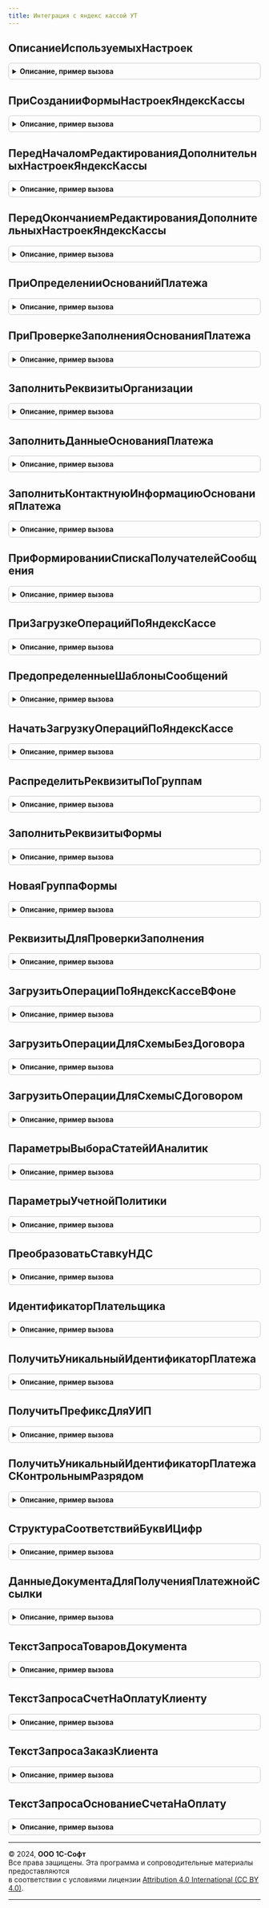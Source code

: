 ```yaml
---
title: Интеграция с яндекс кассой УТ
---
```



## ОписаниеИспользуемыхНастроек
<details style="margin: 1em 0; padding: 0.5em; border: 1px solid #ccc; border-radius: 6px;">

<summary style="font-weight: bold; cursor: pointer;">Описание, пример вызова</summary>

```bsl

Функция ОписаниеИспользуемыхНастроек() Экспорт
```

Пример вызова
```bsl
Результат = ИнтеграцияСЯндексКассойУТ.ОписаниеИспользуемыхНастроек() 
```
</details>

## ПриСозданииФормыНастроекЯндексКассы
<details style="margin: 1em 0; padding: 0.5em; border: 1px solid #ccc; border-radius: 6px;">

<summary style="font-weight: bold; cursor: pointer;">Описание, пример вызова</summary>

```bsl

Процедура ПриСозданииФормыНастроекЯндексКассы(Форма, Группа, Префикс, ДополнительныеНастройки) Экспорт
```

Пример вызова
```bsl
ИнтеграцияСЯндексКассойУТ.ПриСозданииФормыНастроекЯндексКассы(Форма, Группа, Префикс, ДополнительныеНастройки) 
```
</details>

## ПередНачаломРедактированияДополнительныхНастроекЯндексКассы
<details style="margin: 1em 0; padding: 0.5em; border: 1px solid #ccc; border-radius: 6px;">

<summary style="font-weight: bold; cursor: pointer;">Описание, пример вызова</summary>

```bsl

Процедура ПередНачаломРедактированияДополнительныхНастроекЯндексКассы(Контекст, Отказ = Ложь) Экспорт
```

Пример вызова
```bsl
ИнтеграцияСЯндексКассойУТ.ПередНачаломРедактированияДополнительныхНастроекЯндексКассы(Контекст, Отказ);
```
</details>

## ПередОкончаниемРедактированияДополнительныхНастроекЯндексКассы
<details style="margin: 1em 0; padding: 0.5em; border: 1px solid #ccc; border-radius: 6px;">

<summary style="font-weight: bold; cursor: pointer;">Описание, пример вызова</summary>

```bsl

Процедура ПередОкончаниемРедактированияДополнительныхНастроекЯндексКассы(Контекст, Отказ = Ложь) Экспорт
```

Пример вызова
```bsl
ИнтеграцияСЯндексКассойУТ.ПередОкончаниемРедактированияДополнительныхНастроекЯндексКассы(Контекст, Отказ);
```
</details>

## ПриОпределенииОснованийПлатежа
<details style="margin: 1em 0; padding: 0.5em; border: 1px solid #ccc; border-radius: 6px;">

<summary style="font-weight: bold; cursor: pointer;">Описание, пример вызова</summary>

```bsl

Процедура ПриОпределенииОснованийПлатежа(ОснованияПлатежа) Экспорт
```

Пример вызова
```bsl
ИнтеграцияСЯндексКассойУТ.ПриОпределенииОснованийПлатежа(ОснованияПлатежа) 
```
</details>

## ПриПроверкеЗаполненияОснованияПлатежа
<details style="margin: 1em 0; padding: 0.5em; border: 1px solid #ccc; border-radius: 6px;">

<summary style="font-weight: bold; cursor: pointer;">Описание, пример вызова</summary>

```bsl

Процедура ПриПроверкеЗаполненияОснованияПлатежа(Знач ОснованиеПлатежа, Отказ) Экспорт
```

Пример вызова
```bsl
ИнтеграцияСЯндексКассойУТ.ПриПроверкеЗаполненияОснованияПлатежа(ОснованиеПлатежа, Отказ) 
```
</details>

## ЗаполнитьРеквизитыОрганизации
<details style="margin: 1em 0; padding: 0.5em; border: 1px solid #ccc; border-radius: 6px;">

<summary style="font-weight: bold; cursor: pointer;">Описание, пример вызова</summary>

```bsl

Процедура ЗаполнитьРеквизитыОрганизации(Знач Организация, Реквизиты) Экспорт
```

Пример вызова
```bsl
ИнтеграцияСЯндексКассойУТ.ЗаполнитьРеквизитыОрганизации(Организация, Реквизиты) 
```
</details>

## ЗаполнитьДанныеОснованияПлатежа
<details style="margin: 1em 0; padding: 0.5em; border: 1px solid #ccc; border-radius: 6px;">

<summary style="font-weight: bold; cursor: pointer;">Описание, пример вызова</summary>

```bsl

Процедура ЗаполнитьДанныеОснованияПлатежа(Знач ОснованиеПлатежа, ДанныеОснованияПлатежа) Экспорт
```

Пример вызова
```bsl
ИнтеграцияСЯндексКассойУТ.ЗаполнитьДанныеОснованияПлатежа(ОснованиеПлатежа, ДанныеОснованияПлатежа) 
```
</details>

## ЗаполнитьКонтактнуюИнформациюОснованияПлатежа
<details style="margin: 1em 0; padding: 0.5em; border: 1px solid #ccc; border-radius: 6px;">

<summary style="font-weight: bold; cursor: pointer;">Описание, пример вызова</summary>

```bsl

Процедура ЗаполнитьКонтактнуюИнформациюОснованияПлатежа(Знач ОснованиеПлатежа, КонтактнаяИнформация) Экспорт
```

Пример вызова
```bsl
ИнтеграцияСЯндексКассойУТ.ЗаполнитьКонтактнуюИнформациюОснованияПлатежа(ОснованиеПлатежа, КонтактнаяИнформация) 
```
</details>

## ПриФормированииСпискаПолучателейСообщения
<details style="margin: 1em 0; padding: 0.5em; border: 1px solid #ccc; border-radius: 6px;">

<summary style="font-weight: bold; cursor: pointer;">Описание, пример вызова</summary>

```bsl

Процедура ПриФормированииСпискаПолучателейСообщения(Знач ОснованиеПлатежа, Знач ВариантОтправки, Получатели) Экспорт
```

Пример вызова
```bsl
ИнтеграцияСЯндексКассойУТ.ПриФормированииСпискаПолучателейСообщения(ОснованиеПлатежа, ВариантОтправки, Получатели) 
```
</details>

## ПриЗагрузкеОперацийПоЯндексКассе
<details style="margin: 1em 0; padding: 0.5em; border: 1px solid #ccc; border-radius: 6px;">

<summary style="font-weight: bold; cursor: pointer;">Описание, пример вызова</summary>

```bsl

Процедура ПриЗагрузкеОперацийПоЯндексКассе(Операции, Результат, Отказ) Экспорт
```

Пример вызова
```bsl
ИнтеграцияСЯндексКассойУТ.ПриЗагрузкеОперацийПоЯндексКассе(Операции, Результат, Отказ) 
```
</details>

## ПредопределенныеШаблоныСообщений
<details style="margin: 1em 0; padding: 0.5em; border: 1px solid #ccc; border-radius: 6px;">

<summary style="font-weight: bold; cursor: pointer;">Описание, пример вызова</summary>

```bsl

Процедура ПредопределенныеШаблоныСообщений(Шаблоны) Экспорт
```

Пример вызова
```bsl
ИнтеграцияСЯндексКассойУТ.ПредопределенныеШаблоныСообщений(Шаблоны) 
```
</details>

## НачатьЗагрузкуОперацийПоЯндексКассе
<details style="margin: 1em 0; padding: 0.5em; border: 1px solid #ccc; border-radius: 6px;">

<summary style="font-weight: bold; cursor: pointer;">Описание, пример вызова</summary>

```bsl

Функция НачатьЗагрузкуОперацийПоЯндексКассе(Знач ПараметрыЗагрузки) Экспорт
```

Пример вызова
```bsl
Результат = ИнтеграцияСЯндексКассойУТ.НачатьЗагрузкуОперацийПоЯндексКассе(ПараметрыЗагрузки) 
```
</details>

## РаспределитьРеквизитыПоГруппам
<details style="margin: 1em 0; padding: 0.5em; border: 1px solid #ccc; border-radius: 6px;">

<summary style="font-weight: bold; cursor: pointer;">Описание, пример вызова</summary>

```bsl

Процедура РаспределитьРеквизитыПоГруппам(Форма, Группа, Префикс, РасположениеПолей) Экспорт
```

Пример вызова
```bsl
ИнтеграцияСЯндексКассойУТ.РаспределитьРеквизитыПоГруппам(Форма, Группа, Префикс, РасположениеПолей));
```
</details>

## ЗаполнитьРеквизитыФормы
<details style="margin: 1em 0; padding: 0.5em; border: 1px solid #ccc; border-radius: 6px;">

<summary style="font-weight: bold; cursor: pointer;">Описание, пример вызова</summary>

```bsl

Процедура ЗаполнитьРеквизитыФормы(Форма, Префикс) Экспорт
```

Пример вызова
```bsl
ИнтеграцияСЯндексКассойУТ.ЗаполнитьРеквизитыФормы(Форма, Префикс));
```
</details>

## НоваяГруппаФормы
<details style="margin: 1em 0; padding: 0.5em; border: 1px solid #ccc; border-radius: 6px;">

<summary style="font-weight: bold; cursor: pointer;">Описание, пример вызова</summary>

```bsl

Функция НоваяГруппаФормы(Элементы, Имя, Заголовок, Родитель, Группировка = Неопределено, Отображение = Неопределено) Экспорт
```

Пример вызова
```bsl
Результат = ИнтеграцияСЯндексКассойУТ.НоваяГруппаФормы(Элементы, Имя, Заголовок, Родитель, Группировка, Отображение);
```
</details>

## РеквизитыДляПроверкиЗаполнения
<details style="margin: 1em 0; padding: 0.5em; border: 1px solid #ccc; border-radius: 6px;">

<summary style="font-weight: bold; cursor: pointer;">Описание, пример вызова</summary>

```bsl

Функция РеквизитыДляПроверкиЗаполнения() Экспорт
```

Пример вызова
```bsl
Результат = ИнтеграцияСЯндексКассойУТ.РеквизитыДляПроверкиЗаполнения());
```
</details>

## ЗагрузитьОперацииПоЯндексКассеВФоне
<details style="margin: 1em 0; padding: 0.5em; border: 1px solid #ccc; border-radius: 6px;">

<summary style="font-weight: bold; cursor: pointer;">Описание, пример вызова</summary>

```bsl

Процедура ЗагрузитьОперацииПоЯндексКассеВФоне(Знач Параметры, АдресРезультата) Экспорт
```

Пример вызова
```bsl
ИнтеграцияСЯндексКассойУТ.ЗагрузитьОперацииПоЯндексКассеВФоне(Параметры, АдресРезультата) 
```
</details>

## ЗагрузитьОперацииДляСхемыБезДоговора
<details style="margin: 1em 0; padding: 0.5em; border: 1px solid #ccc; border-radius: 6px;">

<summary style="font-weight: bold; cursor: pointer;">Описание, пример вызова</summary>

```bsl

Процедура ЗагрузитьОперацииДляСхемыБезДоговора(Знач Операции, Результат, Отказ) Экспорт
```

Пример вызова
```bsl
ИнтеграцияСЯндексКассойУТ.ЗагрузитьОперацииДляСхемыБезДоговора(Операции, Результат, Отказ));
```
</details>

## ЗагрузитьОперацииДляСхемыСДоговором
<details style="margin: 1em 0; padding: 0.5em; border: 1px solid #ccc; border-radius: 6px;">

<summary style="font-weight: bold; cursor: pointer;">Описание, пример вызова</summary>

```bsl

Процедура ЗагрузитьОперацииДляСхемыСДоговором(Знач Операции, Результат, Отказ) Экспорт
```

Пример вызова
```bsl
ИнтеграцияСЯндексКассойУТ.ЗагрузитьОперацииДляСхемыСДоговором(Операции, Результат, Отказ));
```
</details>

## ПараметрыВыбораСтатейИАналитик
<details style="margin: 1em 0; padding: 0.5em; border: 1px solid #ccc; border-radius: 6px;">

<summary style="font-weight: bold; cursor: pointer;">Описание, пример вызова</summary>

```bsl

Функция ПараметрыВыбораСтатейИАналитик(Префикс) Экспорт
```

Пример вызова
```bsl
Результат = ИнтеграцияСЯндексКассойУТ.ПараметрыВыбораСтатейИАналитик(Префикс));
```
</details>

## ПараметрыУчетнойПолитики
<details style="margin: 1em 0; padding: 0.5em; border: 1px solid #ccc; border-radius: 6px;">

<summary style="font-weight: bold; cursor: pointer;">Описание, пример вызова</summary>

```bsl

Функция ПараметрыУчетнойПолитики(ДанныеПоУчетнойПолитике) Экспорт
```

Пример вызова
```bsl
Результат = ИнтеграцияСЯндексКассойУТ.ПараметрыУчетнойПолитики(ДанныеПоУчетнойПолитике));
```
</details>

## ПреобразоватьСтавкуНДС
<details style="margin: 1em 0; padding: 0.5em; border: 1px solid #ccc; border-radius: 6px;">

<summary style="font-weight: bold; cursor: pointer;">Описание, пример вызова</summary>

```bsl

Функция ПреобразоватьСтавкуНДС(СтавкаНДС, СпособРасчетаОснованияПлатежаПредоплата = Ложь) Экспорт
```

Пример вызова
```bsl
Результат = ИнтеграцияСЯндексКассойУТ.ПреобразоватьСтавкуНДС(СтавкаНДС, СпособРасчетаОснованияПлатежаПредоплата);
```
</details>

## ИдентификаторПлательщика
<details style="margin: 1em 0; padding: 0.5em; border: 1px solid #ccc; border-radius: 6px;">

<summary style="font-weight: bold; cursor: pointer;">Описание, пример вызова</summary>

```bsl

Функция ИдентификаторПлательщика(Знач Контрагент) Экспорт
```

Пример вызова
```bsl
Результат = ИнтеграцияСЯндексКассойУТ.ИдентификаторПлательщика(Контрагент));
```
</details>

## ПолучитьУникальныйИдентификаторПлатежа
<details style="margin: 1em 0; padding: 0.5em; border: 1px solid #ccc; border-radius: 6px;">

<summary style="font-weight: bold; cursor: pointer;">Описание, пример вызова</summary>

```bsl

Функция ПолучитьУникальныйИдентификаторПлатежа(Объект) Экспорт
```

Пример вызова
```bsl
Результат = ИнтеграцияСЯндексКассойУТ.ПолучитьУникальныйИдентификаторПлатежа(Объект));
```
</details>

## ПолучитьПрефиксДляУИП
<details style="margin: 1em 0; padding: 0.5em; border: 1px solid #ccc; border-radius: 6px;">

<summary style="font-weight: bold; cursor: pointer;">Описание, пример вызова</summary>

```bsl

Функция ПолучитьПрефиксДляУИП(Ссылка) Экспорт
```

Пример вызова
```bsl
Результат = ИнтеграцияСЯндексКассойУТ.ПолучитьПрефиксДляУИП(Ссылка));
```
</details>

## ПолучитьУникальныйИдентификаторПлатежаСКонтрольнымРазрядом
<details style="margin: 1em 0; padding: 0.5em; border: 1px solid #ccc; border-radius: 6px;">

<summary style="font-weight: bold; cursor: pointer;">Описание, пример вызова</summary>

```bsl

Функция ПолучитьУникальныйИдентификаторПлатежаСКонтрольнымРазрядом(Код,Сдвиг = Неопределено) Экспорт
```

Пример вызова
```bsl
Результат = ИнтеграцияСЯндексКассойУТ.ПолучитьУникальныйИдентификаторПлатежаСКонтрольнымРазрядом(Код, Сдвиг);
```
</details>

## СтруктураСоответствийБуквИЦифр
<details style="margin: 1em 0; padding: 0.5em; border: 1px solid #ccc; border-radius: 6px;">

<summary style="font-weight: bold; cursor: pointer;">Описание, пример вызова</summary>

```bsl

Функция СтруктураСоответствийБуквИЦифр() Экспорт
```

Пример вызова
```bsl
Результат = ИнтеграцияСЯндексКассойУТ.СтруктураСоответствийБуквИЦифр());
```
</details>

## ДанныеДокументаДляПолученияПлатежнойСсылки
<details style="margin: 1em 0; padding: 0.5em; border: 1px solid #ccc; border-radius: 6px;">

<summary style="font-weight: bold; cursor: pointer;">Описание, пример вызова</summary>

```bsl

Функция ДанныеДокументаДляПолученияПлатежнойСсылки(ДокументСсылка) Экспорт
```

Пример вызова
```bsl
Результат = ИнтеграцияСЯндексКассойУТ.ДанныеДокументаДляПолученияПлатежнойСсылки(ДокументСсылка));
```
</details>

## ТекстЗапросаТоваровДокумента
<details style="margin: 1em 0; padding: 0.5em; border: 1px solid #ccc; border-radius: 6px;">

<summary style="font-weight: bold; cursor: pointer;">Описание, пример вызова</summary>

```bsl

// Текст запроса для электронного чека и расширенного описания номенклатуры
//
Функция ТекстЗапросаТоваровДокумента(ДокументСсылка) Экспорт
```

Пример вызова
```bsl
Результат = ИнтеграцияСЯндексКассойУТ.ТекстЗапросаТоваровДокумента(ДокументСсылка));
```
</details>

## ТекстЗапросаСчетНаОплатуКлиенту
<details style="margin: 1em 0; padding: 0.5em; border: 1px solid #ccc; border-radius: 6px;">

<summary style="font-weight: bold; cursor: pointer;">Описание, пример вызова</summary>

```bsl

// Текст запроса к счету
//
Функция ТекстЗапросаСчетНаОплатуКлиенту() Экспорт
```

Пример вызова
```bsl
Результат = ИнтеграцияСЯндексКассойУТ.ТекстЗапросаСчетНаОплатуКлиенту());
```
</details>

## ТекстЗапросаЗаказКлиента
<details style="margin: 1em 0; padding: 0.5em; border: 1px solid #ccc; border-radius: 6px;">

<summary style="font-weight: bold; cursor: pointer;">Описание, пример вызова</summary>

```bsl

// Текст запроса к товарам заказа
//
Функция ТекстЗапросаЗаказКлиента() Экспорт
```

Пример вызова
```bsl
Результат = ИнтеграцияСЯндексКассойУТ.ТекстЗапросаЗаказКлиента());
```
</details>

## ТекстЗапросаОснованиеСчетаНаОплату
<details style="margin: 1em 0; padding: 0.5em; border: 1px solid #ccc; border-radius: 6px;">

<summary style="font-weight: bold; cursor: pointer;">Описание, пример вызова</summary>

```bsl

// Текст запроса к основаниям счета
//
Функция ТекстЗапросаОснованиеСчетаНаОплату() Экспорт
```

Пример вызова
```bsl
Результат = ИнтеграцияСЯндексКассойУТ.ТекстЗапросаОснованиеСчетаНаОплату());
```
</details>

---

© 2024, **ООО 1С-Софт**  
Все права защищены. Эта программа и сопроводительные материалы предоставляются  
в соответствии с условиями лицензии [Attribution 4.0 International (CC BY 4.0)](https://creativecommons.org/licenses/by/4.0/legalcode).

---
